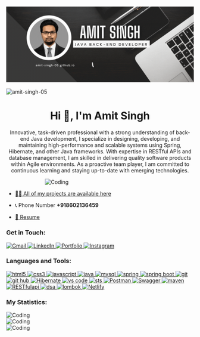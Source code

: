 
<a href="https://amit-singh-05.github.io/" target="blank">![MasterHead](https://github.com/Amit-singh-05/Amit-singh-05.github.io/blob/main/images/github/ba3.gif?raw=true)</a>
<p align="left"> <img src="https://komarev.com/ghpvc/?username=amit-singh-05&label=Profile%20views&color=0e75b6&style=flat" alt="amit-singh-05" /> </p>
<h1 align="center">Hi 👋, I'm Amit Singh</h1>
<p align="center">Innovative, task-driven professional with a strong understanding of back-end Java
development, I specialize in designing, developing, and maintaining high-performance and
scalable systems using Spring, Hibernate, and other Java frameworks. With expertise in
RESTful APIs and database management, I am skilled in delivering quality software products
within Agile environments. As a proactive team player, I am committed to continuous learning
and staying up-to-date with emerging technologies.</p>

<img align="right" alt="Coding" width="400" src="https://amit-singh-05.github.io/images/github/amc.gif">
<br />

- <a href="https://amit-singh-05.github.io/" target="blank">👨‍💻 All of my projects are available here</a>

- 📞 Phone Number **+918602136459**

- <a href="https://amit-singh-05.github.io/doc/Amit%20singh%20Resume.pdf" target="blank">📄 Resume</a>

<h3 align="left">Get in Touch:</h3>
<p align="left">
     <a href="mailto:ami9sin05@gmail.com" target="_blank" rel="noreferrer"> <img src="https://amit-singh-05.github.io/images/github/gmail.png" alt="Gmail" width="30" height="30"/> </a>
     <a  href="https://linkedin.com/in/amit-singh-b465b41a4" target="_blank" rel="noreferrer"> <img src="https://amit-singh-05.github.io/images/github/linkedin.png" alt="LinkedIn" width="30" height="30"/> </a>
     <a href="https://amit-singh-05.github.io/"  target="_blank" rel="noreferrer"> <img src="https://amit-singh-05.github.io/images/github/portfolio.jpg" alt="Portfolio" width="40" height="40"/> </a>
     <a  href="https://instagram.com/amit_singh_05"  target="_blank" rel="noreferrer"> <img src="https://amit-singh-05.github.io/images/github/instagram.png" alt="Instagram" width="35" height="35"/> </a>
</p>

<h3 align="left">Languages and Tools:</h3>
<p align="left"> 
    <a href="https://www.w3.org/html/" target="_blank" rel="noreferrer"> <img src="https://amit-singh-05.github.io/images/Tech%20Skills%20&%20Tools/HTML5_Logo_512.png" alt="html5" width="50" height="50"/> </a>
    <a href="https://www.w3schools.com/css/" target="_blank" rel="noreferrer"> <img src="https://amit-singh-05.github.io/images/Tech%20Skills%20&%20Tools/css-3-logo-png-transparent.png" alt="css3" width="50" height="50"/> </a> 
    <a href="https://developer.mozilla.org/en-US/docs/Web/JavaScript" target="_blank" rel="noreferrer"> <img src="https://amit-singh-05.github.io/images/Tech%20Skills%20&%20Tools/js-logo.png" alt="javascript" width="50" height="50"/> </a> 
    <a href="https://www.java.com" target="_blank" rel="noreferrer"> <img src="https://amit-singh-05.github.io/images/Tech%20Skills%20&%20Tools/Java-PNG-Clipart.png" alt="java" width="50" height="50"/> </a> 
    <a href="https://www.mysql.com/" target="_blank" rel="noreferrer"> <img src="https://amit-singh-05.github.io/images/Tech%20Skills%20&%20Tools/MySQL.jpg" alt="mysql" width="50" height="50"/> </a>
    <a href="https://spring.io/" target="_blank" rel="noreferrer"> <img src="https://amit-singh-05.github.io/images/Tech%20Skills%20&%20Tools/Spring.jpg" alt="spring" width="50" height="50"/> </a> 
    <a href="https://spring.io/projects/spring-boot" target="_blank" rel="noreferrer"> <img src="https://amit-singh-05.github.io/images/Tech%20Skills%20&%20Tools/Spring%20Boot.jpg" alt="spring boot" width="50" height="50"/> </a> 
    <a href="https://git-scm.com/" target="_blank" rel="noreferrer"> <img src="https://amit-singh-05.github.io/images/Tech%20Skills%20&%20Tools/git.png" alt="git" width="50" height="50"/> </a>
    <a href="https://github.com/" target="_blank" rel="noreferrer"> <img src="https://amit-singh-05.github.io/images/Tech%20Skills%20&%20Tools/GitHub.jpg" alt="git hub" width="50" height="50"/> </a> 
    <a href="https://hibernate.org/" target="_blank" rel="noreferrer"> <img src="https://amit-singh-05.github.io/images/Tech%20Skills%20&%20Tools/Hibernate.png" alt="Hibernate" width="50" height="50"/> </a> 
    <a href="https://code.visualstudio.com/" target="_blank" rel="noreferrer"> <img src="https://amit-singh-05.github.io/images/Tech%20Skills%20&%20Tools/Visual%20Studio%20Code.png" alt="vs code" width="50" height="50"/> </a> 
    <a href="https://spring.io/tools" target="_blank" rel="noreferrer"> <img src="https://amit-singh-05.github.io/images/Tech%20Skills%20&%20Tools/SpringToolSuite.jpeg" alt="sts" width="50" height="50"/> </a>
    <a href="https://www.postman.com/" target="_blank" rel="noreferrer"> <img src="https://amit-singh-05.github.io/images/Tech%20Skills%20&%20Tools/Postman.png" alt="Postman" width="50" height="50"/> </a> 
    <a href="https://swagger.io/" target="_blank" rel="noreferrer"> <img src="https://amit-singh-05.github.io/images/Tech%20Skills%20&%20Tools/Swagger.png" alt="Swagger" width="50" height="50"/> </a>
    <a href="https://maven.apache.org/" target="_blank" rel="noreferrer"> <img src="https://amit-singh-05.github.io/images/Tech%20Skills%20&%20Tools/maven.png" alt="maven" width="50" height="50"/> </a>
    <a href="" target="_blank" rel="noreferrer"> <img src="https://amit-singh-05.github.io/images/Tech%20Skills%20&%20Tools/RESTful%20API.jpeg" alt="RESTfulapi" width="50" height="50"/> </a>
    <a href="" target="_blank" rel="noreferrer"> <img src="https://amit-singh-05.github.io/images/Tech%20Skills%20&%20Tools/dsa.jpg" alt="dsa" width="50" height="50"/> </a>
    <a href="https://projectlombok.org/" target="_blank" rel="noreferrer"> <img src="https://amit-singh-05.github.io/images/Tech%20Skills%20&%20Tools/lombok.png" alt="lombok" width="50" height="50"/> </a>
    <a href="https://www.netlify.com/" target="_blank" rel="noreferrer"> <img src="https://amit-singh-05.github.io/images/Tech%20Skills%20&%20Tools/Netlify.png" alt="Netlify" width="50" height="50"/> </a>
</p>

<h3 align="left">My Statistics:</h3>
<!-- <img align="left" alt="Coding" width="450" src="https://github-readme-stats.vercel.app/api/top-langs?username=amit-singh-05&show_icons=true&locale=en&layout=compact&theme=vision-friendly-dark"> -->
<img align="left" alt="Coding" width="450" src="https://github-readme-stats.vercel.app/api/top-langs/?username=amit-singh-05&theme=vision-friendly-dark&border_radius=7.1&date_format=j%20M%5B%20Y%5D">
<img align="left" alt="Coding" width="450" src="https://github-readme-streak-stats.herokuapp.com/?user=Amit-singh-05&theme=vision-friendly-dark&border_radius=7.1&date_format=j%20M%5B%20Y%5D" >
<img align="left" alt="Coding" width="450" src="https://github-readme-stats.vercel.app/api?username=amit-singh-05&show_icons=true&locale=en&layout=compact&theme=vision-friendly-dark">

<!-- <img align="left" alt="Coding" width="450" src="https://github-readme-stats.vercel.app/api?username=amit-singh-05&show_icons=true&locale=en&layout=compact&theme=vision-friendly-dark">
 -->

